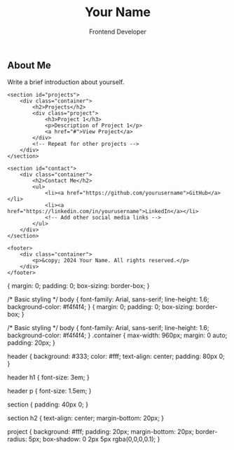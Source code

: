 <!DOCTYPE html>
<html lang="en">
<head>
    <meta charset="UTF-8">
    <meta name="viewport" content="width=device-width, initial-scale=1.0">
    <title>Your Name - Portfolio</title>
    <link rel="stylesheet" href="css/style.css">
</head>
<body>
    <header>
        <div class="container">
            <h1>Your Name</h1>
            <p>Frontend Developer</p>
        </div>
    </header>
<section id="about">
        <div class="container">
            <h2>About Me</h2>
            <p>Write a brief introduction about yourself.</p>
        </div>
    </section>

    <section id="projects">
        <div class="container">
            <h2>Projects</h2>
            <div class="project">
                <h3>Project 1</h3>
                <p>Description of Project 1</p>
                <a href="#">View Project</a>
            </div>
            <!-- Repeat for other projects -->
        </div>
    </section>

    <section id="contact">
        <div class="container">
            <h2>Contact Me</h2>
            <ul>
                <li><a href="https://github.com/yourusername">GitHub</a></li>
                <li><a href="https://linkedin.com/in/yourusername">LinkedIn</a></li>
                <!-- Add other social media links -->
            </ul>
        </div>
    </section>

    <footer>
        <div class="container">
            <p>&copy; 2024 Your Name. All rights reserved.</p>
        </div>
    </footer>
</body>
</html>
{
    margin: 0;
    padding: 0;
    box-sizing: border-box;
}

/* Basic styling */
body {
    font-family: Arial, sans-serif;
    line-height: 1.6;
    background-color: #f4f4f4;
}
{
    margin: 0;
    padding: 0;
    box-sizing: border-box;
}

/* Basic styling */
body {
    font-family: Arial, sans-serif;
    line-height: 1.6;
    background-color: #f4f4f4;
}
.container {
    max-width: 960px;
    margin: 0 auto;
    padding: 20px;
}

header {
    background: #333;
    color: #fff;
    text-align: center;
    padding: 80px 0;
}

header h1 {
    font-size: 3em;
}

header p {
    font-size: 1.5em;
}

section {
    padding: 40px 0;
}

section h2 {
    text-align: center;
    margin-bottom: 20px;
}

 project {
    background: #fff;
    padding: 20px;
    margin-bottom: 20px;
    border-radius: 5px;
    box-shadow: 0 2px 5px rgba(0,0,0,0.1);
}
